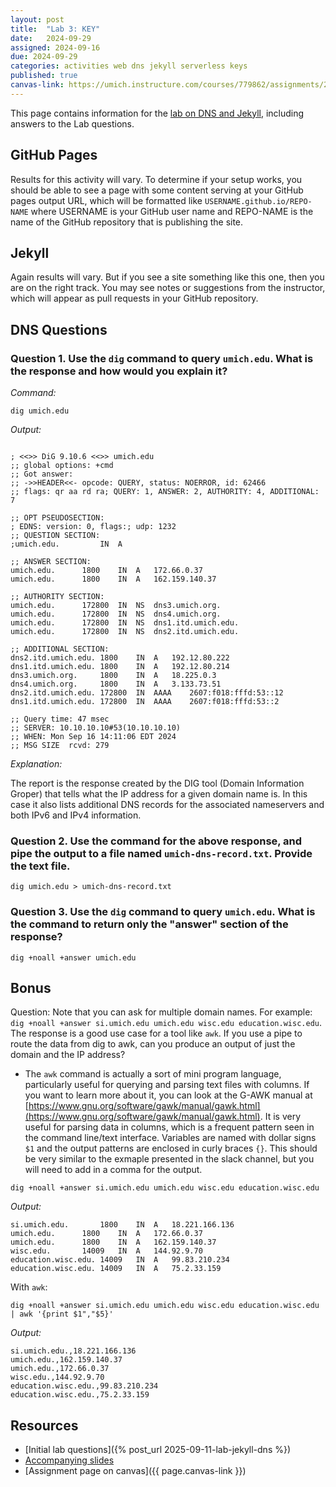 ```yaml
---
layout: post
title:  "Lab 3: KEY"
date:   2024-09-29
assigned: 2024-09-16
due: 2024-09-29
categories: activities web dns jekyll serverless keys
published: true
canvas-link: https://umich.instructure.com/courses/779862/assignments/2877253
---
```


This page contains information for the [lab on DNS and Jekyll](), including answers to the Lab questions.

## GitHub Pages

Results for this activity will vary. To determine if your setup works, you should be able to see a page with some content serving at your GitHub pages output URL, which will be formatted like `USERNAME.github.io/REPO-NAME` where USERNAME is your GitHub user name and REPO-NAME is the name of the GitHub repository that is publishing the site.

## Jekyll

Again results will vary. But if you see a site something like this one, then you are on the right track.
You may see notes or suggestions from the instructor, which will appear as pull requests
in your GitHub repository.

## DNS Questions

### Question 1. Use the `dig` command to query `umich.edu`. What is the response and how would you explain it?

_Command:_
```shell
dig umich.edu
```

_Output:_
```

; <<>> DiG 9.10.6 <<>> umich.edu
;; global options: +cmd
;; Got answer:
;; ->>HEADER<<- opcode: QUERY, status: NOERROR, id: 62466
;; flags: qr aa rd ra; QUERY: 1, ANSWER: 2, AUTHORITY: 4, ADDITIONAL: 7

;; OPT PSEUDOSECTION:
; EDNS: version: 0, flags:; udp: 1232
;; QUESTION SECTION:
;umich.edu.			IN	A

;; ANSWER SECTION:
umich.edu.		1800	IN	A	172.66.0.37
umich.edu.		1800	IN	A	162.159.140.37

;; AUTHORITY SECTION:
umich.edu.		172800	IN	NS	dns3.umich.org.
umich.edu.		172800	IN	NS	dns4.umich.org.
umich.edu.		172800	IN	NS	dns1.itd.umich.edu.
umich.edu.		172800	IN	NS	dns2.itd.umich.edu.

;; ADDITIONAL SECTION:
dns2.itd.umich.edu.	1800	IN	A	192.12.80.222
dns1.itd.umich.edu.	1800	IN	A	192.12.80.214
dns3.umich.org.		1800	IN	A	18.225.0.3
dns4.umich.org.		1800	IN	A	3.133.73.51
dns2.itd.umich.edu.	172800	IN	AAAA	2607:f018:fffd:53::12
dns1.itd.umich.edu.	172800	IN	AAAA	2607:f018:fffd:53::2

;; Query time: 47 msec
;; SERVER: 10.10.10.10#53(10.10.10.10)
;; WHEN: Mon Sep 16 14:11:06 EDT 2024
;; MSG SIZE  rcvd: 279
```

_Explanation:_

The report is the response created by the DIG tool (Domain Information Groper)
that tells what the IP address for a given domain name is. In this case it also lists
additional DNS records for the associated nameservers and both IPv6 and IPv4 information.

### Question 2. Use the command for the above response, and pipe the output to a file named `umich-dns-record.txt`. Provide the text file.

```shell
dig umich.edu > umich-dns-record.txt
```

### Question 3. Use the `dig` command to query `umich.edu`. What is the command to return only the "answer" section of the response?  

```shell
dig +noall +answer umich.edu
```

## Bonus

Question: Note that you can ask for multiple domain names. For example: `dig +noall +answer si.umich.edu umich.edu wisc.edu education.wisc.edu`. The response is a good use case for a tool like `awk`. If you use a pipe to route the data from dig to awk, can you produce an output of just the domain and the IP address? 
  * The `awk` command is actually a sort of mini program language, particularly useful for querying and parsing text files with columns. If you want to learn more about it, you can look at the G-AWK manual at [https://www.gnu.org/software/gawk/manual/gawk.html](https://www.gnu.org/software/gawk/manual/gawk.html). It is very useful for parsing data in columns, which is a frequent pattern seen in the command line/text interface. Variables are named with dollar signs `$1` and the output patterns are enclosed in curly braces `{}`. This should be very similar to the exmaple presented in the slack channel, but you will need to add in a comma for the output.

```shell
dig +noall +answer si.umich.edu umich.edu wisc.edu education.wisc.edu
```

_Output:_
```
si.umich.edu.		1800	IN	A	18.221.166.136
umich.edu.		1800	IN	A	172.66.0.37
umich.edu.		1800	IN	A	162.159.140.37
wisc.edu.		14009	IN	A	144.92.9.70
education.wisc.edu.	14009	IN	A	99.83.210.234
education.wisc.edu.	14009	IN	A	75.2.33.159
```

With `awk`:

```shell
dig +noall +answer si.umich.edu umich.edu wisc.edu education.wisc.edu | awk '{print $1","$5}'
```

_Output:_

```shell
si.umich.edu.,18.221.166.136
umich.edu.,162.159.140.37
umich.edu.,172.66.0.37
wisc.edu.,144.92.9.70
education.wisc.edu.,99.83.210.234
education.wisc.edu.,75.2.33.159
```

## Resources

* [Initial lab questions]({% post_url 2025-09-11-lab-jekyll-dns %})
* [Accompanying slides][slides]
* [Assignment page on canvas]({{ page.canvas-link }})

[slides]: https://docs.google.com/presentation/d/1H6oIeagBhuTj7Yj5nxJV3nq6a7UucVlOsJZM2grV0q4/edit?usp=drive_link
